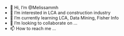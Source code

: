 - 👋 Hi, I’m @Melissammh
- 👀 I’m interested in LCA and construction industry
- 🌱 I’m currently learning LCA, Data Mining, Fisher Info
- 💞️ I’m looking to collaborate on ...
- 📫 How to reach me ...

<!---
Melissammh/Melissammh is a ✨ special ✨ repository because its `README.md` (this file) appears on your GitHub profile.
You can click the Preview link to take a look at your changes.
--->
